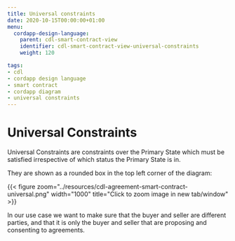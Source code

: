 ```yaml
---
title: Universal constraints
date: 2020-10-15T00:00:00+01:00
menu:
  cordapp-design-language:
    parent: cdl-smart-contract-view
    identifier: cdl-smart-contract-view-universal-constraints
    weight: 120

tags:
- cdl
- cordapp design language
- smart contract
- cordapp diagram
- universal constraints
---
```


# Universal Constraints

Universal Constraints are constraints over the Primary State which must be satisfied irrespective of which status the Primary State is in.

They are shown as a rounded box in the top left corner of the diagram:

{{< figure zoom="../resources/cdl-agreement-smart-contract-universal.png" width="1000" title="Click to zoom image in new tab/window" >}}

In our use case we want to make sure that the buyer and seller are different parties, and that it is only the buyer and seller that are proposing and consenting to agreements.
